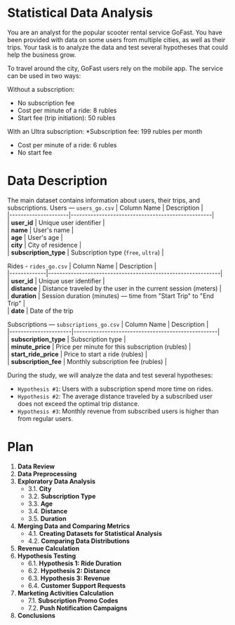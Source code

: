 # Statistical Data Analysis
You are an analyst for the popular scooter rental service GoFast. You have been provided with data on some users from multiple cities, as well as their trips. Your task is to analyze the data and test several hypotheses that could help the business grow.

To travel around the city, GoFast users rely on the mobile app. The service can be used in two ways:

Without a subscription:
* No subscription fee
* Cost per minute of a ride: 8 rubles
* Start fee (trip initiation): 50 rubles

With an Ultra subscription:
*Subscription fee: 199 rubles per month
* Cost per minute of a ride: 6 rubles
* No start fee

# Data Description
The main dataset contains information about users, their trips, and subscriptions.
Users — `users_go.csv`
| Column Name         | Description                                      |  
|---------------------|--------------------------------------------------|  
| **user_id**        | Unique user identifier                           |  
| **name**           | User's name                                      |  
| **age**            | User's age                                       |  
| **city**           | City of residence                                |  
| **subscription_type** | Subscription type (`free`, `ultra`)            | 

Rides - `rides_go.csv`
| Column Name  | Description  |  
|-------------|-------------------------------------------------------------|  
| **user_id**  | Unique user identifier                                     |  
| **distance** | Distance traveled by the user in the current session (meters) |  
| **duration** | Session duration (minutes) — time from "Start Trip" to "End Trip" |  
| **date**     | Date of the trip    

Subscriptions — `subscriptions_go.csv`
| Column Name          | Description                                       |  
|----------------------|---------------------------------------------------|  
| **subscription_type**  | Subscription type                               |  
| **minute_price**      | Price per minute for this subscription (rubles)  |  
| **start_ride_price**  | Price to start a ride (rubles)                   |  
| **subscription_fee**  | Monthly subscription fee (rubles)                |

During the study, we will analyze the data and test several hypotheses:
* `Hypothesis #1`: Users with a subscription spend more time on rides.
* `Hypothesis #2`: The average distance traveled by a subscribed user does not exceed the optimal trip distance.
* `Hypothesis #3`: Monthly revenue from subscribed users is higher than from regular users.

# Plan  
1. **Data Review**  
2. **Data Preprocessing**  
3. **Exploratory Data Analysis**  
   - 3.1. **City**  
   - 3.2. **Subscription Type**  
   - 3.3. **Age**  
   - 3.4. **Distance**  
   - 3.5. **Duration**  
4. **Merging Data and Comparing Metrics**  
   - 4.1. **Creating Datasets for Statistical Analysis**  
   - 4.2. **Comparing Data Distributions**  
5. **Revenue Calculation**  
6. **Hypothesis Testing**  
   - 6.1. **Hypothesis 1: Ride Duration**  
   - 6.2. **Hypothesis 2: Distance**  
   - 6.3. **Hypothesis 3: Revenue**  
   - 6.4. **Customer Support Requests**  
7. **Marketing Activities Calculation**  
   - 7.1. **Subscription Promo Codes**  
   - 7.2. **Push Notification Campaigns**  
8. **Conclusions**  
